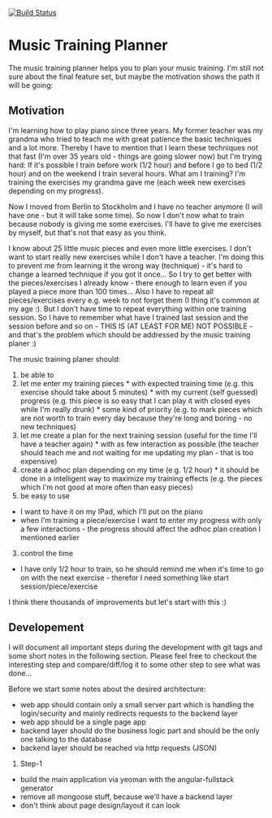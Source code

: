 [![Build Status](https://travis-ci.org/FlorianGrundig/mtp.svg?branch=master)](https://travis-ci.org/FlorianGrundig/mtp)

Music Training Planner
===

The music training planner helps you to plan your music training.
I'm still not sure about the final feature set, but maybe the motivation shows the path it will be going:  

Motivation
---

I'm learning how to play piano since three years. My former teacher was my grandma who tried to teach me with great 
patience the basic techniques and a lot more. Thereby I have to mention that I learn these techniques not that fast (I'm over 35 years old - 
things are going slower now) but I'm trying hard: If it's possible I train before work (1/2 hour) and before I go to bed (1/2 hour) and on the weekend
I train several hours. What am I training? I'm training the exercises my grandma gave me (each week new exercises depending on my progress).  
  
Now I moved from Berlin to Stockholm and I have no teacher anymore (I will have one - but it will take some time).
So now I don't now what to train because nobody is giving me some exercises. I'll have to give me exercises by myself, 
but that's not that easy as you think.

I know about 25 little music pieces and even more little exercises. I don't want to start really new exercises while 
I don't have a teacher. I'm doing this to prevent me from learning it the wrong way (technique) - 
it's hard to change a learned technique if you got it once...
So I try to get better with the pieces/exercises I already know - there enough to learn even if you played a piece more than 100 times...
Also I have to repeat all pieces/exercises every e.g. week to not forget them (I thing it's common at my age :).
But I don't have time to repeat everything within one training session. So I have to remember what have I trained last session and the session before and so on - THIS IS (AT LEAST FOR ME) NOT POSSIBLE - 
and that's the problem which should be addressed by the music training planer :)

The music training planer should:
1. be able to 
  1. let me enter my training pieces 
    * with expected training time (e.g. this exercise should take about 5 minutes)
    * with my current (self guessed) progress (e.g. this piece is so easy that I can play it with closed eyes while I'm really drunk)
    * some kind of priority (e.g. to mark pieces which are not worth to train every day because they're long and boring - no new techniques)
  2. let me create a plan for the next training session (useful for the time I'll have a teacher again)
    * with as few interaction as possible (the teacher should teach me and not waiting for me updating my plan - that is too expensive)
  3. create a adhoc plan depending on my time (e.g. 1/2 hour)
    * it should be done in a intelligent way to maximize my training effects (e.g. the pieces which I'm not good at more often than easy pieces)
2. be easy to use
  * I want to have it on my IPad, which I'll put on the piano
  * when I'm training a piece/exercise I want to enter my progress with only a few interactions - the progress should affect the adhoc plan creation I mentioned earlier
3. control the time
  * I have only 1/2 hour to train, so he should remind me when it's time to go on with the next exercise - therefor I need something like start session/piece/exercise

I think there thousands of improvements but let's start with this :)

Developement
---

I will document all important steps during the development with git tags and some short notes in the following section.
Please feel free to checkout the interesting step and compare/diff/log it to some other step to see what was done...

Before we start some notes about the desired architecture:
* web app should contain only a small server part which is handling the login/security and mainly redirects requests to the backend layer
* web app should be a single page app
* backend layer should do the business logic part and should be the only one talking to the database
* backend layer should be reached via http requests (JSON)

1. Step-1
  * build the main application via yeoman with the angular-fullstack generator
  * remove all mongoose stuff, because we'll have a backend layer
  * don't think about page design/layout it can look 
  
 
 

